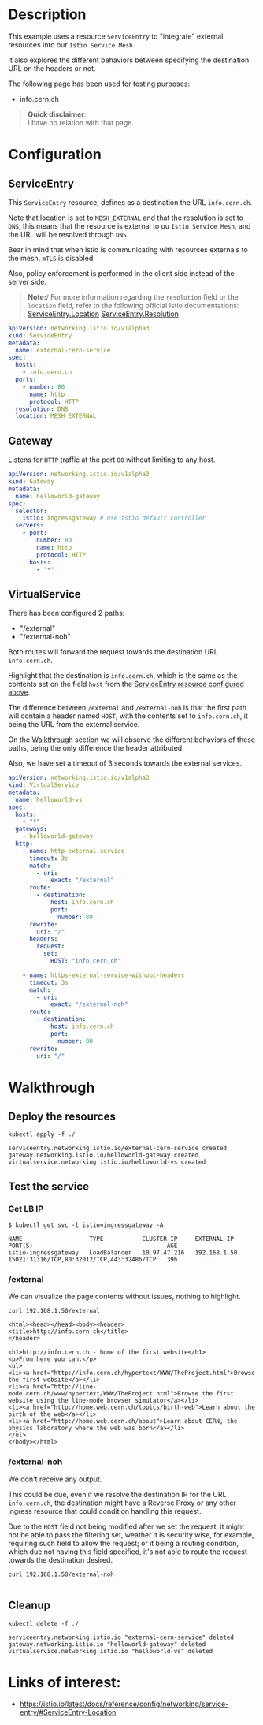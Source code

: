 # Description

This example uses a resource `ServiceEntry` to "integrate" external resources into our `Istio Service Mesh`.

It also explores the different behaviors between specifying the destination URL on the headers or not.

The following page has been used for testing purposes:

- info.cern.ch

> **Quick disclaimer**:\
> I have no relation with that page.

# Configuration

## ServiceEntry

This `ServiceEntry` resource, defines as a destination the URL `info.cern.ch`.

Note that location is set to `MESH_EXTERNAL` and that the resolution is set to `DNS`, this means that the resource is external to ou `Istio Service Mesh`, and the URL will be resolved through `DNS`

Bear in mind that when Istio is communicating with resources externals to the mesh, `mTLS` is disabled.

Also, policy enforcement is performed in the client side instead of the server side.

> **Note:**/
> For more information regarding the `resolution` field or the `location` field, refer to the following official Istio documentations:
> [ServiceEntry.Location](https://istio.io/latest/docs/reference/config/networking/service-entry/#ServiceEntry-Location)
> [ServiceEntry.Resolution](https://istio.io/latest/docs/reference/config/networking/service-entry/#ServiceEntry-Resolution)

```yaml
apiVersion: networking.istio.io/v1alpha3
kind: ServiceEntry
metadata:
  name: external-cern-service
spec:
  hosts:
    - info.cern.ch
  ports:
    - number: 80
      name: http
      protocol: HTTP
  resolution: DNS
  location: MESH_EXTERNAL
```

## Gateway

Listens for `HTTP` traffic at the port `80` without limiting to any host.

```yaml
apiVersion: networking.istio.io/v1alpha3
kind: Gateway
metadata:
  name: helloworld-gateway
spec:
  selector:
    istio: ingressgateway # use istio default controller
  servers:
    - port:
        number: 80
        name: http
        protocol: HTTP
      hosts:
        - "*"
```


## VirtualService

There has been configured 2 paths:

- "/external"
- "/external-noh"

Both routes will forward the request towards the destination URL `info.cern.ch`.

Highlight that the destination is `info.cern.ch`, which is the same as the contents set on the field `host` from the [ServiceEntry resource configured above](#serviceentry).

The difference between `/external` and `/external-noh` is that the first path will contain a header named `HOST`, with the contents set to `info.cern.ch`, it being the URL from the external service.

On the [Walkthrough](#walkthrough) section we will observe the different behaviors of these paths, being the only difference the header attributed.

Also, we have set a timeout of 3 seconds towards the external services.

```yaml
apiVersion: networking.istio.io/v1alpha3
kind: VirtualService
metadata:
  name: helloworld-vs
spec:
  hosts:
    - "*"
  gateways:
    - helloworld-gateway
  http:
    - name: http-external-service
      timeout: 3s
      match:
        - uri:
            exact: "/external"
      route:
        - destination:
            host: info.cern.ch
            port:
              number: 80
      rewrite:
        uri: "/"
      headers:
        request:
          set:
            HOST: "info.cern.ch"

    - name: https-external-service-without-headers
      timeout: 3s
      match:
        - uri:
            exact: "/external-noh"
      route:
        - destination:
            host: info.cern.ch
            port:
              number: 80
      rewrite:
        uri: "/"
```

# Walkthrough

## Deploy the resources

```shell
kubectl apply -f ./
```
```text
serviceentry.networking.istio.io/external-cern-service created
gateway.networking.istio.io/helloworld-gateway created
virtualservice.networking.istio.io/helloworld-vs created
```

## Test the service

### Get LB IP

```shell
$ kubectl get svc -l istio=ingressgateway -A
```
```text
NAME                   TYPE           CLUSTER-IP     EXTERNAL-IP    PORT(S)                                      AGE
istio-ingressgateway   LoadBalancer   10.97.47.216   192.168.1.50   15021:31316/TCP,80:32012/TCP,443:32486/TCP   39h
```

### /external

We can visualize the page contents without issues, nothing to highlight.

```shell
curl 192.168.1.50/external
```
```text
<html><head></head><body><header>
<title>http://info.cern.ch</title>
</header>

<h1>http://info.cern.ch - home of the first website</h1>
<p>From here you can:</p>
<ul>
<li><a href="http://info.cern.ch/hypertext/WWW/TheProject.html">Browse the first website</a></li>
<li><a href="http://line-mode.cern.ch/www/hypertext/WWW/TheProject.html">Browse the first website using the line-mode browser simulator</a></li>
<li><a href="http://home.web.cern.ch/topics/birth-web">Learn about the birth of the web</a></li>
<li><a href="http://home.web.cern.ch/about">Learn about CERN, the physics laboratory where the web was born</a></li>
</ul>
</body></html>
```

### /external-noh

We don't receive any output.

This could be due, even if we resolve the destination IP for the URL `info.cern.ch`, the destination might have a Reverse Proxy or any other ingress resource that could condition handling this request.

Due to the `HOST` field not being modified after we set the request, it might not be able to pass the filtering set, weather it is security wise, for example, requiring such field to allow the request; or it being a routing condition, which due not having this field specified, it's not able to route the request towards the destination desired.

```shell
curl 192.168.1.50/external-noh
```
```text
```

## Cleanup

```shell
kubectl delete -f ./
```
```text
serviceentry.networking.istio.io "external-cern-service" deleted
gateway.networking.istio.io "helloworld-gateway" deleted
virtualservice.networking.istio.io "helloworld-vs" deleted
```

# Links of interest:

- https://istio.io/latest/docs/reference/config/networking/service-entry/#ServiceEntry-Location


